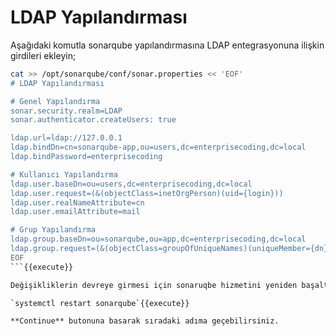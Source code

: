 # LDAP Yapılandırması

Aşağıdaki komutla sonarqube yapılandırmasına LDAP entegrasyonuna ilişkin girdileri ekleyin;

```bash
cat >> /opt/sonarqube/conf/sonar.properties << 'EOF'
# LDAP Yapılandırması

# Genel Yapılandırma
sonar.security.realm=LDAP
sonar.authenticator.createUsers: true

ldap.url=ldap://127.0.0.1
ldap.bindDn=cn=sonarqube-app,ou=users,dc=enterprisecoding,dc=local
ldap.bindPassword=enterprisecoding

# Kullanıcı Yapılandırma
ldap.user.baseDn=ou=users,dc=enterprisecoding,dc=local
ldap.user.request=(&(objectClass=inetOrgPerson)(uid={login}))
ldap.user.realNameAttribute=cn
ldap.user.emailAttribute=mail

# Grup Yapılandırma
ldap.group.baseDn=ou=sonarqube,ou=app,dc=enterprisecoding,dc=local
ldap.group.request=(&(objectClass=groupOfUniqueNames)(uniqueMember={dn}))
EOF
```{{execute}}

Değişikliklerin devreye girmesi için sonaruqbe hizmetini yeniden başaltın;

`systemctl restart sonarqube`{{execute}}

**Continue** butonuna basarak sıradaki adıma geçebilirsiniz.
